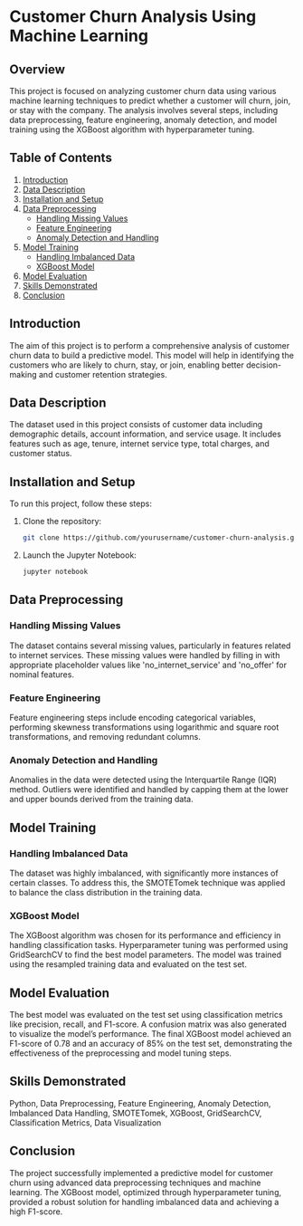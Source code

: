 # Customer Churn Analysis Using Machine Learning

## Overview

This project is focused on analyzing customer churn data using various machine learning techniques to predict whether a customer will churn, join, or stay with the company. The analysis involves several steps, including data preprocessing, feature engineering, anomaly detection, and model training using the XGBoost algorithm with hyperparameter tuning.

## Table of Contents

1. [Introduction](#introduction)
2. [Data Description](#data-description)
3. [Installation and Setup](#installation-and-setup)
4. [Data Preprocessing](#data-preprocessing)
    - [Handling Missing Values](#handling-missing-values)
    - [Feature Engineering](#feature-engineering)
    - [Anomaly Detection and Handling](#anomaly-detection-and-handling)
5. [Model Training](#model-training)
    - [Handling Imbalanced Data](#handling-imbalanced-data)
    - [XGBoost Model](#xgboost-model)
6. [Model Evaluation](#model-evaluation)
7. [Skills Demonstrated](#skills-demonstrated)
8. [Conclusion](#conclusion)

## Introduction

The aim of this project is to perform a comprehensive analysis of customer churn data to build a predictive model. This model will help in identifying the customers who are likely to churn, stay, or join, enabling better decision-making and customer retention strategies.

## Data Description

The dataset used in this project consists of customer data including demographic details, account information, and service usage. It includes features such as age, tenure, internet service type, total charges, and customer status.

## Installation and Setup

To run this project, follow these steps:

1. Clone the repository:
    ```bash
    git clone https://github.com/yourusername/customer-churn-analysis.git
    ```
2. Launch the Jupyter Notebook:
    ```bash
    jupyter notebook
    ```

## Data Preprocessing

### Handling Missing Values

The dataset contains several missing values, particularly in features related to internet services. These missing values were handled by filling in with appropriate placeholder values like 'no_internet_service' and 'no_offer' for nominal features.

### Feature Engineering

Feature engineering steps include encoding categorical variables, performing skewness transformations using logarithmic and square root transformations, and removing redundant columns. 

### Anomaly Detection and Handling

Anomalies in the data were detected using the Interquartile Range (IQR) method. Outliers were identified and handled by capping them at the lower and upper bounds derived from the training data.

## Model Training

### Handling Imbalanced Data

The dataset was highly imbalanced, with significantly more instances of certain classes. To address this, the SMOTETomek technique was applied to balance the class distribution in the training data.

### XGBoost Model

The XGBoost algorithm was chosen for its performance and efficiency in handling classification tasks. Hyperparameter tuning was performed using GridSearchCV to find the best model parameters. The model was trained using the resampled training data and evaluated on the test set.

## Model Evaluation

The best model was evaluated on the test set using classification metrics like precision, recall, and F1-score. A confusion matrix was also generated to visualize the model’s performance.
The final XGBoost model achieved an F1-score of 0.78 and an accuracy of 85% on the test set, demonstrating the effectiveness of the preprocessing and model tuning steps.

## Skills Demonstrated

Python, Data Preprocessing, Feature Engineering, Anomaly Detection, Imbalanced Data Handling, SMOTETomek, XGBoost, GridSearchCV, Classification Metrics, Data Visualization

## Conclusion

The project successfully implemented a predictive model for customer churn using advanced data preprocessing techniques and machine learning. The XGBoost model, optimized through hyperparameter tuning, provided a robust solution for handling imbalanced data and achieving a high F1-score.

